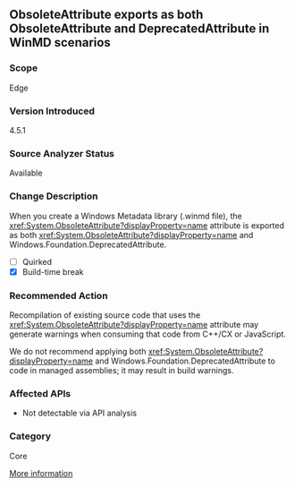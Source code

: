 ## ObsoleteAttribute exports as both ObsoleteAttribute and DeprecatedAttribute in WinMD scenarios

### Scope
Edge

### Version Introduced
4.5.1

### Source Analyzer Status
Available

### Change Description

When you create a Windows Metadata library (.winmd file), the
<xref:System.ObsoleteAttribute?displayProperty=name> attribute is exported as
both <xref:System.ObsoleteAttribute?displayProperty=name> and
Windows.Foundation.DeprecatedAttribute.

- [ ] Quirked
- [x] Build-time break

### Recommended Action

Recompilation of existing source code that uses the
<xref:System.ObsoleteAttribute?displayProperty=name> attribute may generate
warnings when consuming that code from C++/CX or JavaScript.

We do not recommend applying both
<xref:System.ObsoleteAttribute?displayProperty=name> and
Windows.Foundation.DeprecatedAttribute to code in managed assemblies; it may
result in build warnings.

### Affected APIs
* Not detectable via API analysis

### Category
Core

[More information](https://msdn.microsoft.com/en-us/library/dn458356(v=vs.110).aspx)

<!-- breaking change id: 48 -->
